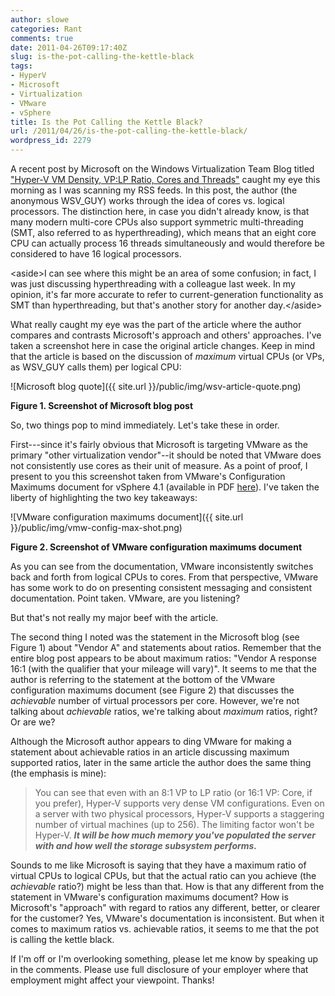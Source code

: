 ```yaml
---
author: slowe
categories: Rant
comments: true
date: 2011-04-26T09:17:40Z
slug: is-the-pot-calling-the-kettle-black
tags:
- HyperV
- Microsoft
- Virtualization
- VMware
- vSphere
title: Is the Pot Calling the Kettle Black?
url: /2011/04/26/is-the-pot-calling-the-kettle-black/
wordpress_id: 2279
---
```


A recent post by Microsoft on the Windows Virtualization Team Blog titled ["Hyper-V VM Density, VP:LP Ratio, Cores and Threads"](http://blogs.technet.com/b/virtualization/archive/2011/04/25/hyper-v-vm-density-vp-lp-ratio-cores-and-threads.aspx) caught my eye this morning as I was scanning my RSS feeds. In this post, the author (the anonymous WSV_GUY) works through the idea of cores vs. logical processors. The distinction here, in case you didn't already know, is that many modern multi-core CPUs also support symmetric multi-threading (SMT, also referred to as hyperthreading), which means that an eight core CPU can actually process 16 threads simultaneously and would therefore be considered to have 16 logical processors.

&lt;aside&gt;I can see where this might be an area of some confusion; in fact, I was just discussing hyperthreading with a colleague last week. In my opinion, it's far more accurate to refer to current-generation functionality as SMT than hyperthreading, but that's another story for another day.&lt;/aside&gt;

What really caught my eye was the part of the article where the author compares and contrasts Microsoft's approach and others' approaches. I've taken a screenshot here in case the original article changes. Keep in mind that the article is based on the discussion of _maximum_ virtual CPUs (or VPs, as WSV_GUY calls them) per logical CPU:

![Microsoft blog quote]({{ site.url }}/public/img/wsv-article-quote.png)  

**Figure 1. Screenshot of Microsoft blog post**

So, two things pop to mind immediately. Let's take these in order.

First---since it's fairly obvious that Microsoft is targeting VMware as the primary "other virtualization vendor"--it should be noted that VMware does not consistently use cores as their unit of measure. As a point of proof, I present to you this screenshot taken from VMware's Configuration Maximums document for vSphere 4.1 (available in PDF [here](http://www.vmware.com/pdf/vsphere4/r41/vsp_41_config_max.pdf)). I've taken the liberty of highlighting the two key takeaways:

![VMware configuration maximums document]({{ site.url }}/public/img/vmw-config-max-shot.png)  

**Figure 2. Screenshot of VMware configuration maximums document**

As you can see from the documentation, VMware inconsistently switches back and forth from logical CPUs to cores. From that perspective, VMware has some work to do on presenting consistent messaging and consistent documentation. Point taken. VMware, are you listening?

But that's not really my major beef with the article.

The second thing I noted was the statement in the Microsoft blog (see Figure 1) about "Vendor A" and statements about ratios. Remember that the entire blog post appears to be about maximum ratios: "Vendor A response 16:1 (with the qualifier that your mileage will vary)". It seems to me that the author is referring to the statement at the bottom of the VMware configuration maximums document (see Figure 2) that discusses the _achievable_ number of virtual processors per core. However, we're not talking about _achievable_ ratios, we're talking about _maximum_ ratios, right? Or are we?

Although the Microsoft author appears to ding VMware for making a statement about achievable ratios in an article discussing maximum supported ratios, later in the same article the author does the same thing (the emphasis is mine):

>You can see that even with an 8:1 VP to LP ratio (or 16:1 VP: Core, if you prefer), Hyper-V supports very dense VM configurations. Even on a server with two physical processors, Hyper-V supports a staggering number of virtual machines (up to 256). The limiting factor won't be Hyper-V. **_It will be how much memory you've populated the server with and how well the storage subsystem performs._**

Sounds to me like Microsoft is saying that they have a maximum ratio of virtual CPUs to logical CPUs, but that the actual ratio can you achieve (the _achievable_ ratio?) might be less than that. How is that any different from the statement in VMware's configuration maximums document? How is Microsoft's "approach" with regard to ratios any different, better, or clearer for the customer? Yes, VMware's documentation is inconsistent. But when it comes to maximum ratios vs. achievable ratios, it seems to me that the pot is calling the kettle black.

If I'm off or I'm overlooking something, please let me know by speaking up in the comments. Please use full disclosure of your employer where that employment might affect your viewpoint. Thanks!
